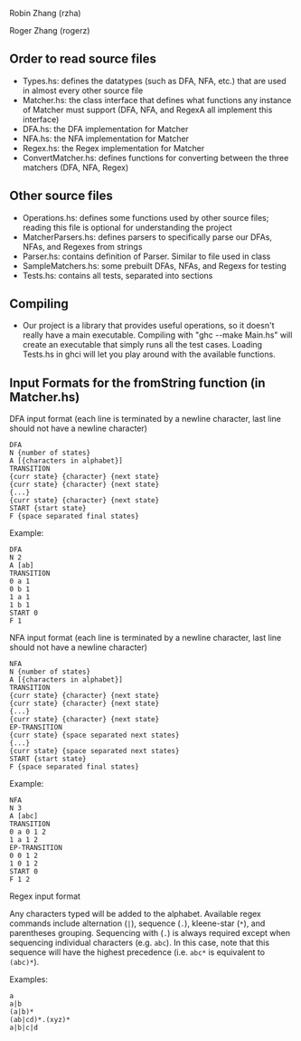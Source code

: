 Robin Zhang (rzha)

Roger Zhang (rogerz)

## Order to read source files
- Types.hs: defines the datatypes (such as DFA, NFA, etc.) that are used
  in almost every other source file
- Matcher.hs: the class interface that defines what functions any instance
  of Matcher must support (DFA, NFA, and RegexA all implement this interface)
- DFA.hs: the DFA implementation for Matcher
- NFA.hs: the NFA implementation for Matcher
- Regex.hs: the Regex implementation for Matcher
- ConvertMatcher.hs: defines functions for converting between the three
  matchers (DFA, NFA, Regex)

## Other source files
- Operations.hs: defines some functions used by other source files; reading
  this file is optional for understanding the project
- MatcherParsers.hs: defines parsers to specifically parse our DFAs, NFAs, and
  Regexes from strings
- Parser.hs: contains definition of Parser. Similar to file used in class
- SampleMatchers.hs: some prebuilt DFAs, NFAs, and Regexs for testing
- Tests.hs: contains all tests, separated into sections

## Compiling
- Our project is a library that provides useful operations, so it doesn't
  really have a main executable. Compiling with "ghc --make Main.hs" will
  create an executable that simply runs all the test cases. Loading Tests.hs
  in ghci will let you play around with the available functions.

## Input Formats for the fromString function (in Matcher.hs)

DFA input format (each line is terminated by a newline character, last line
should not have a newline character)

```
DFA
N {number of states}
A [{characters in alphabet}]
TRANSITION
{curr state} {character} {next state}
{curr state} {character} {next state}
{...}
{curr state} {character} {next state}
START {start state}
F {space separated final states}
```

Example:

```
DFA
N 2
A [ab]
TRANSITION
0 a 1
0 b 1
1 a 1
1 b 1
START 0
F 1
```

NFA input format (each line is terminated by a newline character, last line
should not have a newline character)

```
NFA
N {number of states}
A [{characters in alphabet}]
TRANSITION
{curr state} {character} {next state}
{curr state} {character} {next state}
{...}
{curr state} {character} {next state}
EP-TRANSITION
{curr state} {space separated next states}
{...}
{curr state} {space separated next states}
START {start state}
F {space separated final states}
```

Example:

```
NFA
N 3
A [abc]
TRANSITION
0 a 0 1 2
1 a 1 2
EP-TRANSITION
0 0 1 2
1 0 1 2
START 0
F 1 2
```

Regex input format

Any characters typed will be added to the alphabet. Available regex commands
include alternation (`|`), sequence (`.`), kleene-star (`*`), and parentheses
grouping. Sequencing with (`.`) is always required except when sequencing
individual characters (e.g. `abc`). In this case, note that this sequence will
have the highest precedence (i.e. `abc*` is equivalent to `(abc)*`).

Examples:

```
a
a|b
(a|b)*
(ab|cd)*.(xyz)*
a|b|c|d
```